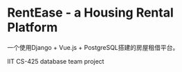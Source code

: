 # RentEase - a Housing Rental Platform

一个使用Django + Vue.js + PostgreSQL搭建的房屋租借平台。

IIT CS-425 database team project
